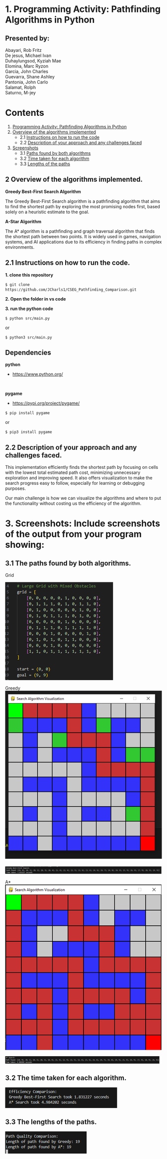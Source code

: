 

# 1. Programming Activity: Pathfinding Algorithms in Python

## **Presented by:**

Abayari, Rob Fritz <br/>
De jesus, Michael Ivan <br/>
Duhaylungsod, Kyziah Mae <br/>
Elomina, Marc Ryzon <br/>
Garcia, John Charles <br/>
Guevarra, Shane Ashley <br/>
Pantonia, John Carlo <br/>
Salamat, Rolph <br/>
Saturno, M-jey <br/>


# Contents
1. [Programming Activity: Pathfinding Algorithms in Python](#programming-activity-pathfinding-algorithms-in-python)
2. [Overview of the algorithms implemented](#21-overview-of-the-algorithms-implemented)
   - 2.1 [Instructions on how to run the code](#22-instructions-on-how-to-run-the-code-)
   - 2.2 [Description of your approach and any challenges faced](#23-description-of-your-approach-and-any-challenges-faced)
3. [Screenshots](#3-screenshots-include-screenshots-of-the-output-from-your-program-showing)
   - 3.1 [Paths found by both algorithms](#31-the-paths-found-by-both-algorithms)
   - 3.2 [Time taken for each algorithm](#32-the-time-taken-for-each-algorithm)
   - 3.3 [Lengths of the paths](#33-the-lengths-of-the-paths)


## 2 Overview of the algorithms implemented.

**Greedy Best-First Search Algorithm**

The Greedy Best-First Search algorithm is a pathfinding algorithm that aims to find the shortest path by exploring the most promising nodes first, based solely on a heuristic estimate to the goal.

**A-Star Algorithm**

The A* algorithm is a pathfinding and graph traversal algorithm that finds the shortest path between two points. It is widely used in games, navigation systems, and AI applications due to its efficiency in finding paths in complex environments.<br/>

## 2.1 Instructions on how to run the code. <br/>

**1. clone this repository**


```console 
$ git clone https://github.com/JCharls1/CSEG_Pathfinding_Comparison.git
```

**2. Open the folder in vs code**

**3. run the python code**
```console 
$ python src/main.py
```
or
```console 
$ python3 src/main.py
```

## Dependencies


**python** 

- https://www.python.org/ 
<br/>

**pygame**
- https://pypi.org/project/pygame/


```console 
$ pip install pygame
```

or

```console 
$ pip3 install pygame
```

## 2.2 Description of your approach and any challenges faced.

This implementation efficiently finds the shortest path by focusing on cells with the lowest total estimated path cost, minimizing unnecessary exploration and improving speed. It also offers visualization to make the search progress easy to follow, especially for learning or debugging purposes.<br/>

Our main challenge is how we can visualize the algorithms and where to put the functionality without costing us the efficiency of the algorithm.

# 3. Screenshots: Include screenshots of the output from your program showing:

## 3.1 The paths found by both algorithms.

Grid<br/>

![screenshot](./Screenshots/Grid.png)<br/>

Greedy<br/>
![screenshot](./Screenshots/Greedy.png)<br/>

![screenshot](./Screenshots/Greedy_paths.png)<br/>

A*<br/>
![screenshot](./Screenshots/Astar.png)<br/>

![screenshot](./Screenshots/Astar_paths.png)<br/>


## 3.2 The time taken for each algorithm.

![screenshot](./Screenshots/Efficiency_comparison.png)<br/>


## 3.3 The lengths of the paths.


![screenshot](./Screenshots/path_quality.png)<br/>
